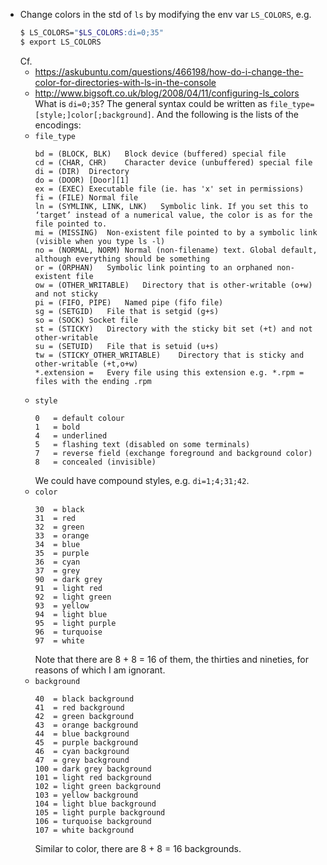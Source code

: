 - Change colors in the std of `ls` by modifying the env var `LS_COLORS`,
  e.g.
  ```bash
  $ LS_COLORS="$LS_COLORS:di=0;35"
  $ export LS_COLORS
  ```
  Cf.
    - <https://askubuntu.com/questions/466198/how-do-i-change-the-color-for-directories-with-ls-in-the-console>
    - <http://www.bigsoft.co.uk/blog/2008/04/11/configuring-ls_colors>
  What is `di=0;35`? The general syntax
  could be written as `file_type=[style;]color[;background]`.
  And the following is the lists of the encodings:
    - `file_type`
      ```
      bd = (BLOCK, BLK)   Block device (buffered) special file
      cd = (CHAR, CHR)    Character device (unbuffered) special file
      di = (DIR)  Directory
      do = (DOOR) [Door][1]
      ex = (EXEC) Executable file (ie. has 'x' set in permissions)
      fi = (FILE) Normal file
      ln = (SYMLINK, LINK, LNK)   Symbolic link. If you set this to ‘target’ instead of a numerical value, the color is as for the file pointed to.
      mi = (MISSING)  Non-existent file pointed to by a symbolic link (visible when you type ls -l)
      no = (NORMAL, NORM) Normal (non-filename) text. Global default, although everything should be something
      or = (ORPHAN)   Symbolic link pointing to an orphaned non-existent file
      ow = (OTHER_WRITABLE)   Directory that is other-writable (o+w) and not sticky
      pi = (FIFO, PIPE)   Named pipe (fifo file)
      sg = (SETGID)   File that is setgid (g+s)
      so = (SOCK) Socket file
      st = (STICKY)   Directory with the sticky bit set (+t) and not other-writable
      su = (SETUID)   File that is setuid (u+s)
      tw = (STICKY_OTHER_WRITABLE)    Directory that is sticky and other-writable (+t,o+w)
      *.extension =   Every file using this extension e.g. *.rpm = files with the ending .rpm
      ```
    - `style`
      ```
      0   = default colour
      1   = bold
      4   = underlined
      5   = flashing text (disabled on some terminals)
      7   = reverse field (exchange foreground and background color)
      8   = concealed (invisible)
      ```
      We could have compound styles, e.g. `di=1;4;31;42`.
    - `color`
      ```
      30  = black
      31  = red
      32  = green
      33  = orange
      34  = blue
      35  = purple
      36  = cyan
      37  = grey
      90  = dark grey
      91  = light red
      92  = light green
      93  = yellow
      94  = light blue
      95  = light purple
      96  = turquoise
      97  = white
      ```
      Note that there are 8 + 8 = 16 of them, the thirties and nineties,
      for reasons of which I am ignorant.
    - `background`
      ```
      40  = black background
      41  = red background
      42  = green background
      43  = orange background
      44  = blue background
      45  = purple background
      46  = cyan background
      47  = grey background
      100 = dark grey background
      101 = light red background
      102 = light green background
      103 = yellow background
      104 = light blue background
      105 = light purple background
      106 = turquoise background
      107 = white background
      ```
      Similar to color, there are 8 + 8 = 16 backgrounds.
